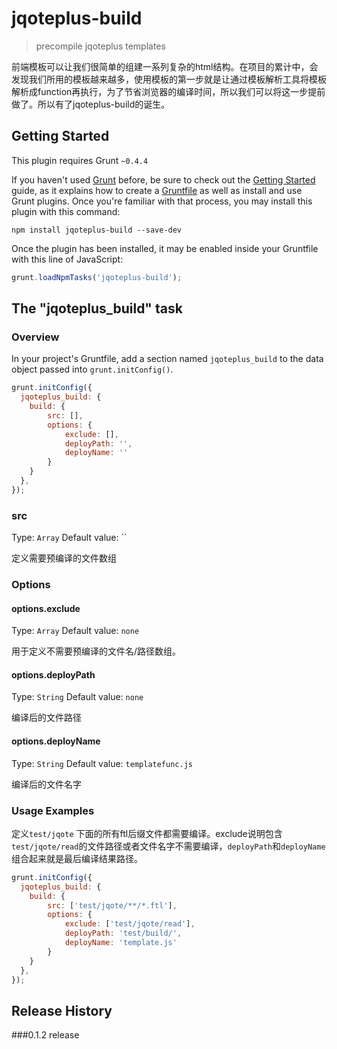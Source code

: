 # jqoteplus-build

> precompile jqoteplus templates

前端模板可以让我们很简单的组建一系列复杂的html结构。在项目的累计中，会发现我们所用的模板越来越多，使用模板的第一步就是让通过模板解析工具将模板解析成function再执行，为了节省浏览器的编译时间，所以我们可以将这一步提前做了。所以有了jqoteplus-build的诞生。

## Getting Started
This plugin requires Grunt `~0.4.4`

If you haven't used [Grunt](http://gruntjs.com/) before, be sure to check out the [Getting Started](http://gruntjs.com/getting-started) guide, as it explains how to create a [Gruntfile](http://gruntjs.com/sample-gruntfile) as well as install and use Grunt plugins. Once you're familiar with that process, you may install this plugin with this command:

```shell
npm install jqoteplus-build --save-dev
```

Once the plugin has been installed, it may be enabled inside your Gruntfile with this line of JavaScript:

```js
grunt.loadNpmTasks('jqoteplus-build');
```

## The "jqoteplus_build" task

### Overview
In your project's Gruntfile, add a section named `jqoteplus_build` to the data object passed into `grunt.initConfig()`.

```js
grunt.initConfig({
  jqoteplus_build: {
    build: {
        src: [],
        options: {
            exclude: [],
            deployPath: '',
            deployName: ''
        }
    }
  },
});
```
### src
Type: `Array`
Default value: ``

定义需要预编译的文件数组

### Options

#### options.exclude
Type: `Array`
Default value: `none`

用于定义不需要预编译的文件名/路径数组。

#### options.deployPath
Type: `String`
Default value: `none`

编译后的文件路径

#### options.deployName
Type: `String`
Default value: `templatefunc.js`

编译后的文件名字

### Usage Examples
定义`test/jqote` 下面的所有ftl后缀文件都需要编译。exclude说明包含`test/jqote/read`的文件路径或者文件名字不需要编译，`deployPath`和`deployName`组合起来就是最后编译结果路径。
```js
grunt.initConfig({
  jqoteplus_build: {
    build: {
        src: ['test/jqote/**/*.ftl'],
        options: {
            exclude: ['test/jqote/read'],
            deployPath: 'test/build/',
            deployName: 'template.js'
        }
    }
  },
});
```

## Release History
###0.1.2 release
